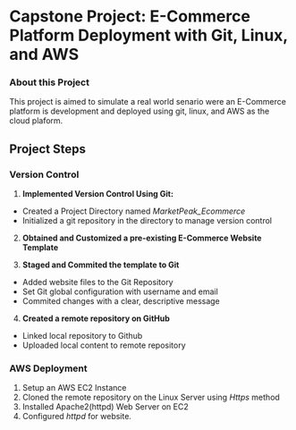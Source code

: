 # **Capstone Project: E-Commerce Platform Deployment with Git, Linux, and AWS**

### About this Project

This project is aimed to simulate a real world senario were an E-Commerce platform is development and deployed using git, linux, and AWS as the cloud plaform.

## Project Steps

### Version Control

1. **Implemented Version Control Using Git:**
* Created a Project Directory named *MarketPeak_Ecommerce*
* Initialized a git repository in the directory to manage version control

2. **Obtained and Customized a pre-existing E-Commerce Website Template**

3. **Staged and Commited the template to Git**
* Added website files to the Git Repository
* Set Git global configuration with username and email
* Commited changes with a clear, descriptive message

4. **Created a remote repository on GitHub**
* Linked local repository to Github
* Uploaded local content to remote repository

### AWS Deployment

1. Setup an AWS EC2 Instance
2. Cloned the remote repository on the Linux Server using *Https* method
3. Installed Apache2(httpd) Web Server on EC2
4. Configured *httpd* for website.

  
